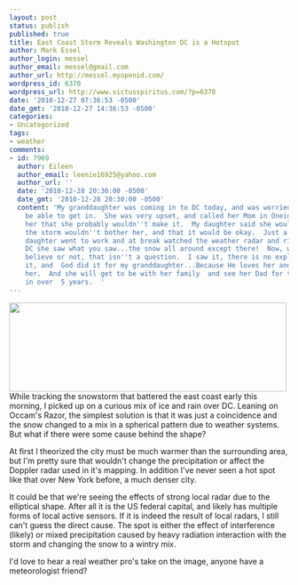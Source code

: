 ```yaml
---
layout: post
status: publish
published: true
title: East Coast Storm Reveals Washington DC is a Hotspot
author: Mark Essel
author_login: messel
author_email: messel@gmail.com
author_url: http://messel.myopenid.com/
wordpress_id: 6370
wordpress_url: http://www.victusspiritus.com/?p=6370
date: '2010-12-27 07:36:53 -0500'
date_gmt: '2010-12-27 14:36:53 -0500'
categories:
- Uncategorized
tags:
- weather
comments:
- id: 7969
  author: Eileen
  author_email: leenie16925@yahoo.com
  author_url: ''
  date: '2010-12-28 20:30:00 -0500'
  date_gmt: '2010-12-28 20:30:00 -0500'
  content: 'My granddaughter was coming in to DC today, and was worried that she wouldn''t
    be able to get in.  She was very upset, and called her Mom in Oneida NY to tell
    her that she probably wouldn''t make it.  My daughter said she would pray that
    the storm wouldn''t bother her, and that it would be okay.  Just a simple prayer.  My
    daughter went to work and at break watched the weather radar and right over Washington
    DC she saw what you saw...the snow all around except there!  Now, whether you
    believe or not, that isn''t a question.  I saw it, there is no explanation for
    it, and  God did it for my granddaughter...Because He loves her and cares about
    her.  And she will get to be with her family  and see her Dad for the first time
    in over  5 years.  '
---
```

<p><a href="http://www.victusspiritus.com/wp-content/uploads/2010/12/hotspot_over_DC.png"><img class="aligncenter size-full wp-image-6371" title="hotspot_over_DC" src="http://www.victusspiritus.com/wp-content/uploads/2010/12/hotspot_over_DC.png" alt="" width="500" height="160" /></a><br />
While tracking the snowstorm that battered the east coast early this morning, I picked up on a curious mix of ice and rain over DC. Leaning on Occam's Razor, the simplest solution is that it was just a coincidence and the snow changed to a mix in a spherical pattern due to weather systems. But what if there were some cause behind the shape?</p>
<p>At first I theorized the city must be much warmer than the surrounding area, but I'm pretty sure that wouldn't change the precipitation or affect the Doppler radar used in it's mapping. In addition I've never seen a hot spot like that over New York before, a much denser city.</p>
<p>It could be that we're seeing the effects of strong local radar due to the elliptical shape. After all it is the US federal capital, and likely has multiple forms of local active sensors.  If it is indeed the result of local radars, I still can't guess the direct cause. The spot is either the effect of interference (likely) or mixed precipitation caused by heavy radiation interaction with the storm and changing the snow to a wintry mix. </p>
<p>I'd love to hear a real weather pro's take on the image, anyone have a meteorologist friend?</p>
